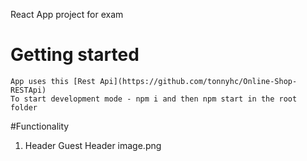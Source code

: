 React App project for exam

# Getting started 
    App uses this [Rest Api](https://github.com/tonnyhc/Online-Shop-RESTApi)
    To start development mode - npm i and then npm start in the root folder

#Functionality
1. Header 
Guest Header
image.png
